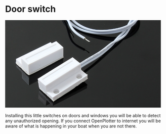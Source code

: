 # Door switch

![](door_sw.png)

Installing this little switches on doors and windows you will be able to detect any unauthorized opening. If you connect OpenPlotter to internet you will be aware of what is happening in your boat when you are not there.